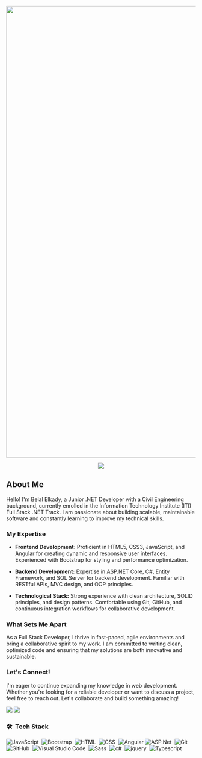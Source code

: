 <p align="center">
  <img src="https://github.com/ahmedtalat-z/ahmedtalat-z/blob/main/demo.gif" alt="" width="1200">
</p>

<!-- Typing SVG by DenverCoder1 - https://github.com/DenverCoder1/readme-typing-svg -->
<p align="center">
  <a href="https://github.com/DenverCoder1/readme-typing-svg"><img src="https://readme-typing-svg.herokuapp.com/?lines=Always%20learning%20new%20things&font=Fira%20Code&center=true&width=440&height=45&color=f75c7e&vCenter=true&size=22"></a>
</p>

## About Me

Hello! I'm Belal Elkady, a Junior .NET Developer with a Civil Engineering background, currently enrolled in the Information Technology Institute (ITI) Full Stack .NET Track. I am passionate about building scalable, maintainable software and constantly learning to improve my technical skills.

### My Expertise

- **Frontend Development:** Proficient in HTML5, CSS3, JavaScript, and Angular for creating dynamic and responsive user interfaces. Experienced with Bootstrap for styling and performance optimization.

- **Backend Development:** Expertise in ASP.NET Core, C#, Entity Framework, and SQL Server for backend development. Familiar with RESTful APIs, MVC design, and OOP principles.

- **Technological Stack:** Strong experience with clean architecture, SOLID principles, and design patterns. Comfortable using Git, GitHub, and continuous integration workflows for collaborative development.

### What Sets Me Apart

As a Full Stack Developer, I thrive in fast-paced, agile environments and bring a collaborative spirit to my work. I am committed to writing clean, optimized code and ensuring that my solutions are both innovative and sustainable.

### Let's Connect!

I'm eager to continue expanding my knowledge in web development. Whether you're looking for a reliable developer or want to discuss a project, feel free to reach out. Let's collaborate and build something amazing!

<a href="https://www.linkedin.com/in/belal-elkady" target="_blank"><img src="https://img.shields.io/badge/-Belal%20Elkady-0077B5?style=for-the-badge&logo=Linkedin&logoColor=white"/></a>
<a href="https://t.me/Belal_elkady" target="_blank"><img src="https://img.shields.io/badge/-Belal%20Elkady-0077B5?style=for-the-badge&logo=Telegram&logoColor=white"/></a>

### 🛠 &nbsp;Tech Stack
![JavaScript](https://img.shields.io/badge/-JavaScript-05122A?style=flat&logo=javascript)&nbsp;
![Bootstrap](https://img.shields.io/badge/-Bootstrap-05122A?style=flat&logo=bootstrap&logoColor=563D7C)&nbsp;
![HTML](https://img.shields.io/badge/-HTML-05122A?style=flat&logo=HTML5)&nbsp;
![CSS](https://img.shields.io/badge/-CSS-05122A?style=flat&logo=CSS3&logoColor=1572B6)&nbsp;
![Angular](https://img.shields.io/badge/-Angular-05122A?style=flat&logo=angular)
![ASP.Net](https://img.shields.io/badge/-Asp.Net-05122A?style=flat&logo=dotnet.js&logoColor=339933)&nbsp;
![Git](https://img.shields.io/badge/-Git-05122A?style=flat&logo=git)&nbsp;
![GitHub](https://img.shields.io/badge/-GitHub-05122A?style=flat&logo=github)&nbsp;
![Visual Studio Code](https://img.shields.io/badge/-Visual%20Studio%20Code-05122A?style=flat&logo=visual-studio-code&logoColor=007ACC)&nbsp;
![Sass](https://img.shields.io/badge/-Sass-05122A?style=flat&logo=sass)&nbsp;
![c#](https://img.shields.io/badge/-csharp-05122A?style=flat&logo=csharp)&nbsp;
![jquery](https://img.shields.io/badge/-jquery-05122A?style=flat&logo=jquery)&nbsp;
![Typescript](https://img.shields.io/badge/-typescript%20-05122A?style=flat&logo=typescript)&nbsp;


<!--
**belal-99/belal-99** is a ✨ _special_ ✨ repository because its `README.md` (this file) appears on your GitHub profile.

Here are some ideas to get you started:

- 🔭 I’m currently working on ...
- 🌱 I’m currently learning ...
- 👯 I’m looking to collaborate on ...
- 🤔 I’m looking for help with ...
- 💬 Ask me about ...
- 📫 How to reach me: ...
- 😄 Pronouns: ...
- ⚡ Fun fact: ...
-->
